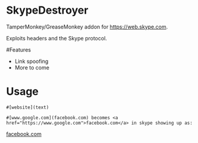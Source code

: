 # SkypeDestroyer
TamperMonkey/GreaseMonkey addon for https://web.skype.com.

Exploits headers and the Skype protocol.

#Features

- Link spoofing
- More to come

# Usage

```
#[website](text)

#[www.google.com](facebook.com) becomes <a href="https://www.google.com">facebook.com</a> in skype showing up as:
```
<a href="https://www.google.com">facebook.com</a>
